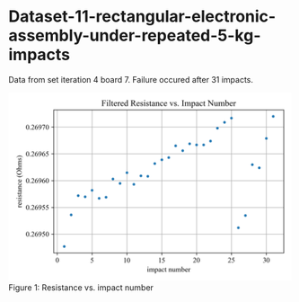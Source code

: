 # Dataset-11-rectangular-electronic-assembly-under-repeated-5-kg-impacts
Data from set iteration 4 board 7. Failure occured after 31 impacts.

![Figure 1](Figures/4_7_metric_plot.png)
Figure 1: Resistance vs. impact number
